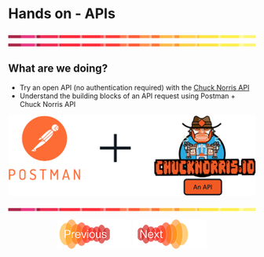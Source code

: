 # Hands on - APIs
![line](../assets/banner.png)
<img src="../assets/banner.png" width="900px"></a>
## What are we doing?
- Try an open API (no authentication required) with the [Chuck Norris API](https://api.chucknorris.io/)
- Understand the building blocks of an API request using Postman + Chuck Norris API


![lecture](images/post-chuck.png)



![line](../assets/banner.png)
<p align="center">
<a href="1.md"><img src="../assets/previous.png" width="150px"></a>
<a href="3.md"><img src="../assets/next.png" width="150px"></a>
</p>